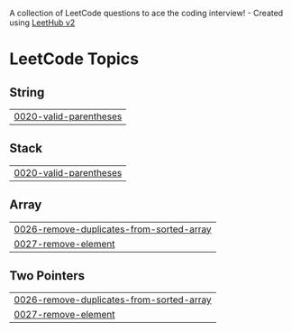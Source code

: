 A collection of LeetCode questions to ace the coding interview! - Created using [LeetHub v2](https://github.com/arunbhardwaj/LeetHub-2.0)
<!---LeetCode Topics Start-->
# LeetCode Topics
## String
|  |
| ------- |
| [0020-valid-parentheses](https://github.com/techupdate712/python_leetcode/tree/master/0020-valid-parentheses) |
## Stack
|  |
| ------- |
| [0020-valid-parentheses](https://github.com/techupdate712/python_leetcode/tree/master/0020-valid-parentheses) |
## Array
|  |
| ------- |
| [0026-remove-duplicates-from-sorted-array](https://github.com/techupdate712/python_leetcode/tree/master/0026-remove-duplicates-from-sorted-array) |
| [0027-remove-element](https://github.com/techupdate712/python_leetcode/tree/master/0027-remove-element) |
## Two Pointers
|  |
| ------- |
| [0026-remove-duplicates-from-sorted-array](https://github.com/techupdate712/python_leetcode/tree/master/0026-remove-duplicates-from-sorted-array) |
| [0027-remove-element](https://github.com/techupdate712/python_leetcode/tree/master/0027-remove-element) |
<!---LeetCode Topics End-->